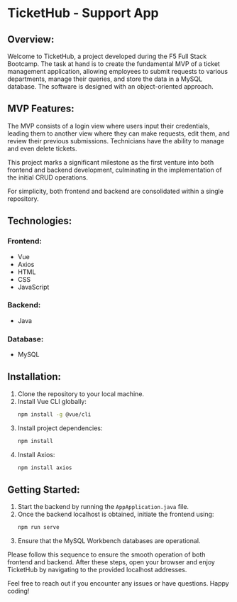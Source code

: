 # TicketHub - Support App

## Overview:

Welcome to TicketHub, a project developed during the F5 Full Stack Bootcamp. The task at hand is to create the fundamental MVP of a ticket management application, allowing employees to submit requests to various departments, manage their queries, and store the data in a MySQL database. The software is designed with an object-oriented approach.

## MVP Features:

The MVP consists of a login view where users input their credentials, leading them to another view where they can make requests, edit them, and review their previous submissions. Technicians have the ability to manage and even delete tickets.

This project marks a significant milestone as the first venture into both frontend and backend development, culminating in the implementation of the initial CRUD operations.

For simplicity, both frontend and backend are consolidated within a single repository.

## Technologies:

### Frontend:
- Vue
- Axios
- HTML
- CSS
- JavaScript

### Backend:
- Java

### Database:
- MySQL


## Installation:

1. Clone the repository to your local machine.
2. Install Vue CLI globally:
   ```bash
   npm install -g @vue/cli
   ```
3. Install project dependencies:
   ```bash
   npm install
   ```
4. Install Axios:
   ```bash
   npm install axios
   ```
   
## Getting Started:

1. Start the backend by running the `AppApplication.java` file.
2. Once the backend localhost is obtained, initiate the frontend using:
    ```bash
    npm run serve
    ```
3. Ensure that the MySQL Workbench databases are operational.

Please follow this sequence to ensure the smooth operation of both frontend and backend. After these steps, open your browser and enjoy TicketHub by navigating to the provided localhost addresses.

Feel free to reach out if you encounter any issues or have questions. Happy coding!